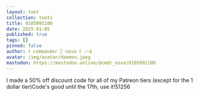 ```yaml
---
layout: toot
collection: toots
title: 0105091100
date: 2025-01-05
published: true
tags: []
pinned: false
author: ⸸ commander ░ nova ⸸ :~$
avatar: /img/avatar/daemon.jpeg
mastodon: https://mastodon.online/@cmdr_nova/0105091100
---
```


I made a 50% off discount code for all of my Patreon tiers (except for the 1 dollar tier)Code's good until the 17th, use it!51256
